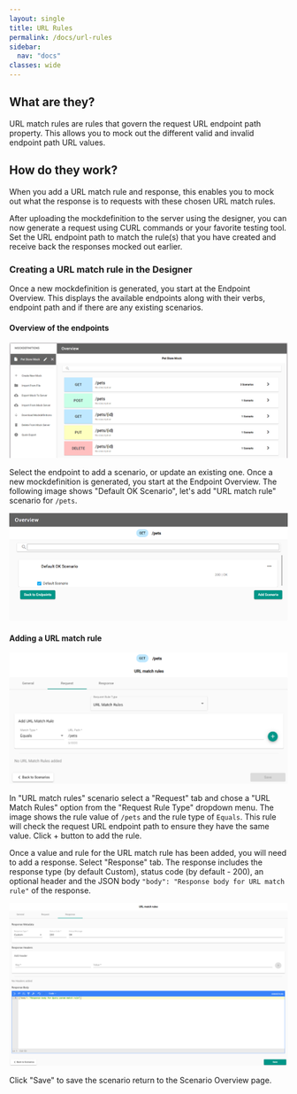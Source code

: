 ```yaml
---
layout: single
title: URL Rules
permalink: /docs/url-rules
sidebar:
  nav: "docs"
classes: wide
---
```


## What are they?

URL match rules are rules that govern the request URL endpoint path property. This allows you to mock out the different
valid and invalid endpoint path URL values.

## How do they work?

When you add a URL match rule and response, this enables you to mock out what the response is to requests with
these chosen URL match rules.

After uploading the mockdefinition to the server using the designer, you can now generate a request using CURL commands or your favorite testing tool. Set the URL endpoint path to match the rule(s) that you
have created and receive back the responses mocked out earlier.

### Creating a URL match rule in the Designer

Once a new mockdefinition is generated, you start at the Endpoint Overview. This displays the available endpoints
along with their verbs, endpoint path and if there are any existing scenarios.

#### Overview of the endpoints

![Endpoint Overview](../../../assets/images/orbital-ui/endpoint-overview.png)

Select the endpoint to add a scenario, or update an existing one. Once a new mockdefinition is generated, you start at the Endpoint Overview. The following image shows "Default OK Scenario", let's add "URL match rule" scenario for `/pets`.

![Scenario Overview](../../../assets/images/orbital-ui/scenario-overview.png)

#### Adding a URL match rule

![URL Request Match - Request](../../../assets/images/request-match-rules/adding-url-match-rule.png)

In "URL match rules" scenario select a "Request" tab and chose a "URL Match Rules" option from the "Request Rule Type" dropdown menu. The image shows the rule value of `/pets` and the rule type of `Equals`. This
rule will check the request URL endpoint path to ensure they have the same value. Click + button to add the rule.

Once a value and rule for the URL match rule has been added, you will need to add a response. Select "Response" tab. The response includes the response type (by default Custom), status code (by default - 200), an optional header and the JSON body `"body": "Response body for URL match rule"` of the response.

![URL Request Match - Response](../../../assets/images/request-match-rules/adding-url-match-rule-response.png)

Click "Save" to save the scenario return to the Scenario Overview page.
